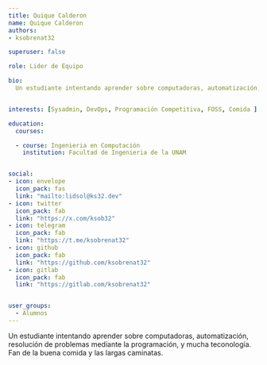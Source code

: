 ```yaml
---
title: Quique Calderon
name: Quique Calderon
authors: 
- ksobrenat32

superuser: false

role: Lider de Equipo

bio: 
  Un estudiante intentando aprender sobre computadoras, automatización, resolución de problemas mediante la programación, y mucha teconología. Fan de la buena comida y las largas caminatas.


interests: [Sysadmin, DevOps, Programación Competitiva, FOSS, Comida ]

education:
  courses:

  - course: Ingenieria en Computación
    institution: Facultad de Ingenieria de la UNAM


social:
- icon: envelope
  icon_pack: fas
  link: "mailto:lidsol@ks32.dev"
- icon: twitter
  icon_pack: fab
  link: "https://x.com/ksob32"
- icon: telegram
  icon_pack: fab
  link: "https://t.me/ksobrenat32"
- icon: github
  icon_pack: fab
  link: "https://github.com/ksobrenat32"
- icon: gitlab
  icon_pack: fab
  link: "https://gitlab.com/ksobrenat32"


user_groups:
  - Alumnos
---
```

Un estudiante intentando aprender sobre computadoras, automatización, resolución de problemas mediante la programación, y mucha teconología. Fan de la buena comida y las largas caminatas.
